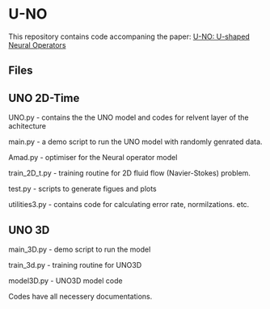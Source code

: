 # U-NO
This repository contains code accompaning the paper: [U-NO: U-shaped Neural Operators](https://arxiv.org/pdf/2204.11127.pdf)
## Files

## UNO 2D-Time
UNO.py - contains the the UNO model and codes for relvent layer of the achitecture

main.py - a demo script to run the UNO model with randomly genrated data.

Amad.py - optimiser for the Neural operator model

train_2D_t.py  - training routine for 2D fluid flow (Navier-Stokes) problem.

test.py - scripts to generate figues and plots

utilities3.py - contains code for calculating error rate, normilzations. etc.


## UNO 3D
main_3D.py - demo script to run the model

train_3d.py - training routine for UNO3D

model3D.py - UNO3D model code


Codes have all necessery documentations.
